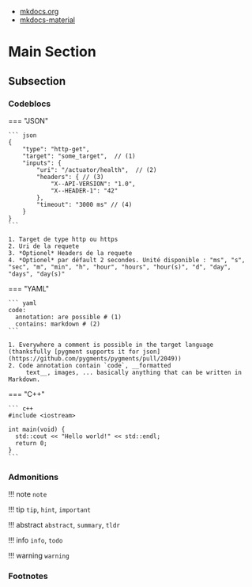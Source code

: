 * [mkdocs.org](https://www.mkdocs.org/user-guide/)
* [mkdocs-material](https://squidfunk.github.io/mkdocs-material/reference/)

# Main Section

## Subsection

### Codeblocs

=== "JSON"

    ``` json
    {
        "type": "http-get",
        "target": "some_target",  // (1)
        "inputs": {
            "uri": "/actuator/health",  // (2)
            "headers": { // (3)
                "X--API-VERSION": "1.0",
                "X--HEADER-1": "42"
            },
            "timeout": "3000 ms" // (4)
        }
    }
    ```

    1. Target de type http ou https
    2. Uri de la requete
    3. *Optionel* Headers de la requete
    4. *Optionel* par défault 2 secondes. Unité disponible : "ms", "s", "sec", "m", "min", "h", "hour", "hours", "hour(s)", "d", "day", "days", "day(s)"


=== "YAML"

    ``` yaml
    code:
      annotation: are possible # (1)
      contains: markdown # (2)
    ```

    1. Everywhere a comment is possible in the target language (thanksfully [pygment supports it for json](https://github.com/pygments/pygments/pull/2049))
    2. Code annotation contain `code`, __formatted
         text__, images, ... basically anything that can be written in Markdown.

=== "C++"

    ``` c++
    #include <iostream>

    int main(void) {
      std::cout << "Hello world!" << std::endl;
      return 0;
    }
    ```

### Admonitions

!!! note
    `note`

!!! tip
    `tip`, `hint`, `important`


!!! abstract
    `abstract`, `summary`, `tldr`

!!! info
    `info`, `todo`

!!! warning
    `warning`

### Footnotes

[^1]: This is a footnote content.
